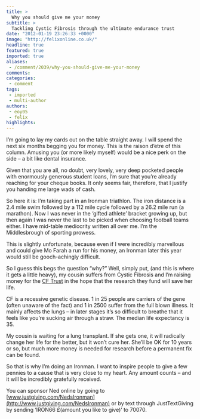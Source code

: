 ```yaml
---
title: >
  Why you should give me your money
subtitle: >
  Tackling Cystic Fibrosis through the ultimate endurance trust
date: "2012-01-19 23:26:33 +0000"
image: "http://felixonline.co.uk/"
headline: true
featured: true
imported: true
aliases:
 - /comment/2039/why-you-should-give-me-your-money
comments:
categories:
 - comment
tags:
 - imported
 - multi-author
authors:
 - eoy05
 - felix
highlights:
---
```


I’m going to lay my cards out on the table straight away. I will spend the next six months begging you for money. This is the raison d’etre of this column. Amusing you (or more likely myself) would be a nice perk on the side – a bit like dental insurance.

Given that you are all, no doubt, very lovely, very deep pocketed people with enormously generous student loans, I’m sure that you’re already reaching for your cheque books. It only seems fair, therefore, that I justify you handing me large wads of cash.

So here it is: I’m taking part in an Ironman triathlon. The iron distance is a 2.4 mile swim followed by a 112 mile cycle followed by a 26.2 mile run (a marathon). Now I was never in the ‘gifted athlete’ bracket growing up, but then again I was never the last to be picked when choosing football teams either. I have mid-table mediocrity written all over me. I’m the Middlesbrough of sporting prowess.

This is slightly unfortunate, because even if I were incredibly marvellous and could give Mo Farah a run for his money, an Ironman later this year would still be gooch-achingly difficult.

So I guess this begs the question “why?” Well, simply put, (and this is where it gets a little heavy), my cousin suffers from Cystic Fibrosis and I’m raising money for the [CF Trust](http://www.cftrust.org.uk/) in the hope that the research they fund will save her life.

CF is a recessive genetic disease. 1 in 25 people are carriers of the gene (often unaware of the fact) and 1 in 2500 suffer from the full blown illness. It mainly affects the lungs – in later stages it’s so difficult to breathe that it feels like you’re sucking air through a straw. The median life expectancy is 35.

My cousin is waiting for a lung transplant. If she gets one, it will radically change her life for the better, but it won’t cure her. She’ll be OK for 10 years or so, but much more money is needed for research before a permanent fix can be found.

So that is why I’m doing an Ironman. I want to inspire people to give a few pennies to a cause that is very close to my heart. Any amount counts – and it will be incredibly gratefully received.

You can sponsor Ned online by going to [www.justgiving.com/NedsIronman](http://www.justgiving.com/NedsIronman) or by text through JustTextGiving by sending ‘IRON66 £(amount you like to give)’ to 70070.
